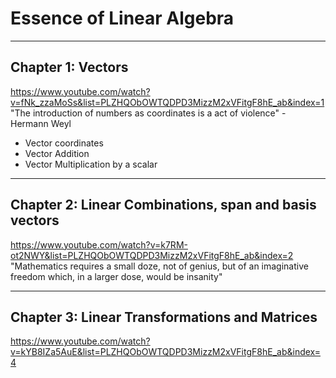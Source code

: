 # Essence of Linear Algebra
-------
## Chapter 1: Vectors
https://www.youtube.com/watch?v=fNk_zzaMoSs&list=PLZHQObOWTQDPD3MizzM2xVFitgF8hE_ab&index=1
"The introduction of numbers as coordinates is a act of violence" - Hermann Weyl

- Vector coordinates
- Vector Addition
- Vector Multiplication by a scalar

--------
## Chapter 2: Linear Combinations, span and basis vectors
https://www.youtube.com/watch?v=k7RM-ot2NWY&list=PLZHQObOWTQDPD3MizzM2xVFitgF8hE_ab&index=2
"Mathematics requires a small doze, not of genius, but of an imaginative freedom which, in 
a larger dose, would be insanity"

--------

## Chapter 3: Linear Transformations and Matrices
https://www.youtube.com/watch?v=kYB8IZa5AuE&list=PLZHQObOWTQDPD3MizzM2xVFitgF8hE_ab&index=4